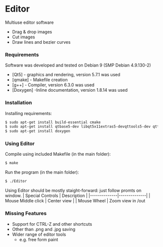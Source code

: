 # Editor


Multiuse editor software
*   Drag & drop images
*   Cut images
*   Draw lines and bezier curves



### Requirements
Software was developed and tested on Debian 9 (SMP Debian 4.9.130-2)
* [Qt5] - graphics and rendering, version 5.7.1 was used
* [qmake] - Makefile creation
* [g++] - Compiler, version 6.3.0 was used
* [Doxygen] -Inline documentation,  version 1.8.14 was used



### Installation

Installing requirements:

```sh
$ sudo apt-get install build-essential cmake
$ sudo apt-get install qtbase5-dev libqt5x11extras5-devqttools5-dev qttools5-dev-tools libgcrypt20-dev zlib1g-dev libxi-dev libxtst-dev
$ sudo apt-get install doxygen
```

### Using Editor
Compile using included Makefile (in the main folder):
```sh
$ make
```
Run the program (in the main folder):
```sh
$ ./Editor
```
Using Editor should be mostly staight-forward: just follow promts on window.
| Special Controls |  Description |
|--------------|--------------|
| Mouse Middle click |  Center view |
| Mouse Wheel | Zoom view in /out

### Missing Features
* Support for CTRL-Z and other shortcuts
* Other than .png and .jpg saving
* Wider range of editor tools
    *   e.g. free form paint
